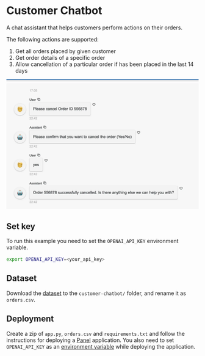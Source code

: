 # Customer Chatbot

A chat assistant that helps customers perform actions on their orders.

The following actions are supported:

1. Get all orders placed by given customer
2. Get order details of a specific order
3. Allow cancellation of a particular order if has been placed in the last 14 days

![](screenshot.webp)

## Set key

To run this example you need to set the `OPENAI_API_KEY` environment variable.

```bash
export OPENAI_API_KEY=<your_api_key> 
```

## Dataset

Download the [dataset](https://archive.ics.uci.edu/dataset/352/online+retail) to the `customer-chatbot/` folder, and rename it as `orders.csv`. 

## Deployment

Create a zip of `app.py`, `orders.csv` and `requirements.txt` and follow the instructions for deploying a [Panel](https://docs.cloud.ploomber.io/en/latest/apps/panel.html) application.
You also need to set `OPENAI_API_KEY` as an [environment variable](https://docs.cloud.ploomber.io/en/latest/user-guide/env-vars.html) while deploying the application.